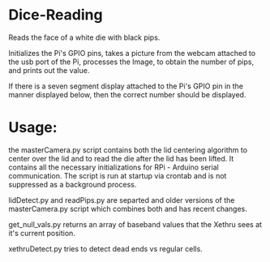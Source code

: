 # Dice-Reading

Reads the face of a white die with black pips.

Initializes the Pi's GPIO pins, takes a picture from the webcam attached to the usb port of the Pi, processes the Image, to obtain the number of pips, and prints out the value.

If there is a seven segment display attached to the Pi's GPIO pin in the manner displayed below, then the correct number should be displayed.

# Usage:

the masterCamera.py script contains both the lid centering algorithm to center over the lid and to read the die after the lid has been lifted. It contains all the necessary initializations for RPi - Arduino serial communication. The script is run at startup via crontab and is not suppressed as a background process.

lidDetect.py and readPips.py are separted and older versions of the masterCamera.py script which combines both and has recent changes.

get_null_vals.py returns an array of baseband values that the Xethru sees at it's current position.

xethruDetect.py tries to detect dead ends vs regular cells.

